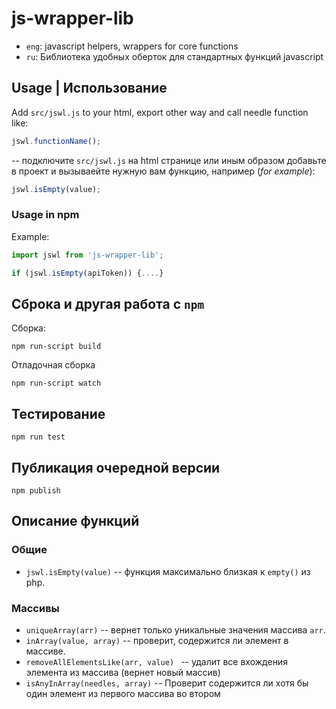 # js-wrapper-lib

* `eng`: javascript helpers, wrappers for core functions
* `ru`: Библиотека удобных оберток для стандартных функций javascript

## Usage | Использование

Add `src/jswl.js` to your html, export other way and call needle function like:

```javascript
jswl.functionName();
```
-- подключите `src/jswl.js` на html странице или иным образом добавьте в проект
 и вызываейте нужную вам функцию, например (*for example*):

```javascript
jswl.isEmpty(value);
```
### Usage in npm

Example:

```javascript
import jswl from 'js-wrapper-lib';

if (jswl.isEmpty(apiToken)) {....}
```

## Сброка и другая работа с `npm`

Сборка:
```shell
npm run-script build
```
Отладочная сборка
```shell
npm run-script watch
```

## Тестирование

```shell
npm run test
```

## Публикация очередной версии

```
npm publish
```

## Описание функций

### Общие

* `jswl.isEmpty(value)` -- функция максимально близкая к `empty()` из php.


### Массивы

* `uniqueArray(arr)` -- вернет только уникальные значения массива `arr`.
* `inArray(value, array)`  -- проверит, содержится ли элемент в массиве.
* `removeAllElementsLike(arr, value) ` -- удалит все вхождения элемента из массива (вернет новый массив)
* `isAnyInArray(needles, array)` -- Проверит содержится ли хотя бы один элемент из первого массива во втором





